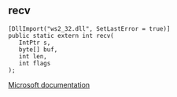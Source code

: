 ## recv

```
[DllImport("ws2_32.dll", SetLastError = true)]
public static extern int recv(
   IntPtr s,
   byte[] buf,
   int len,
   int flags
);
```

[Microsoft documentation](https://docs.microsoft.com/en-us/windows/win32/api/winsock/nf-winsock-recv)
